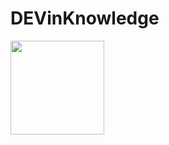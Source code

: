 # DEVinKnowledge

<img src="https://devinhouse.tech/wp-content/uploads/sites/2/2021/12/logo-dev-in-01.png" alt="" style="width: auto; height: 150px;">

<p style="text-align:center;">
<img src="https://img.shields.io/badge/HTML-239120?style=for-the-badge&logo=html5&logoColor=white" alt="">
<img src="https://img.shields.io/badge/CSS-239120?&style=for-the-badge&logo=css3&logoColor=white" alt="">
<img src="https://img.shields.io/badge/JavaScript-F7DF1E?style=for-the-badge&logo=javascript&logoColor=black" alt="">
</p>
